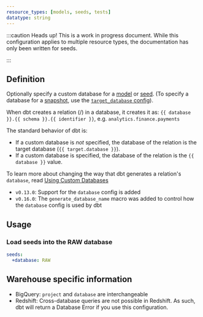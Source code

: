 ```yaml
---
resource_types: [models, seeds, tests]
datatype: string
---
```


:::caution Heads up!
This is a work in progress document. While this configuration applies to multiple resource types, the documentation has only been written for seeds.

:::

## Definition

Optionally specify a custom database for a [model](docs/build/models) or [seed](/docs/build/seeds). (To specify a database for a [snapshot](/docs/build/snapshots), use the [`target_database` config](target_database)).

When dbt creates a relation (<Term id="table" />/<Term id="view" />) in a database, it creates it as: `{{ database }}.{{ schema }}.{{ identifier }}`, e.g. `analytics.finance.payments`

The standard behavior of dbt is:
* If a custom database is _not_ specified, the database of the relation is the target database (`{{ target.database }}`).
* If a custom database is specified, the database of the relation is the `{{ database }}` value.

To learn more about changing the way that dbt generates a relation's `database`, read [Using Custom Databases](/docs/build/custom-databases)

<Changelog>

* `v0.13.0`: Support for the `database` config is added
* `v0.16.0`: The `generate_database_name` macro was added to control how the `database` config is used by dbt

</Changelog>

## Usage
### Load seeds into the RAW database
<File name='dbt_project.yml'>

```yml
seeds:
  +database: RAW

```

</File>

## Warehouse specific information
* BigQuery: `project` and `database` are interchangeable
* Redshift: Cross-database queries are not possible in Redshift. As such, dbt will return a Database Error if you use this configuration.
